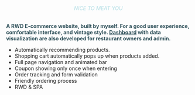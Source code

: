 <div class="content">
	<h6 style="color: #B3DEE5; text-align: center">NICE TO MEAT YOU</h6>
	<p style="color: #31525B; font-weight: bolder">
	A RWD E-commerce website, built by myself. For a good user experience, 
	comfortable interface, and vintage style. <a style="text-decoration: underline
	; color: #31525B" href="https://eva-chu.github.io/nice_to_meat_you/admin">
	Dashboard</a> with data visualization are also developed for restaurant owners and admin.
	</p>
	<ul>
		<li>Automatically recommending products.</li>
		<li>Shopping cart automatically pops up when products added.</li>
		<li>Full page navigation and animated bar</li>
		<li>Coupon showing only once when entering</li>
		<li>Order tracking and form validation</li>
		<li>Friendly ordering process</li>
		<li>RWD & SPA</li>
	</ul>
</div>
				
